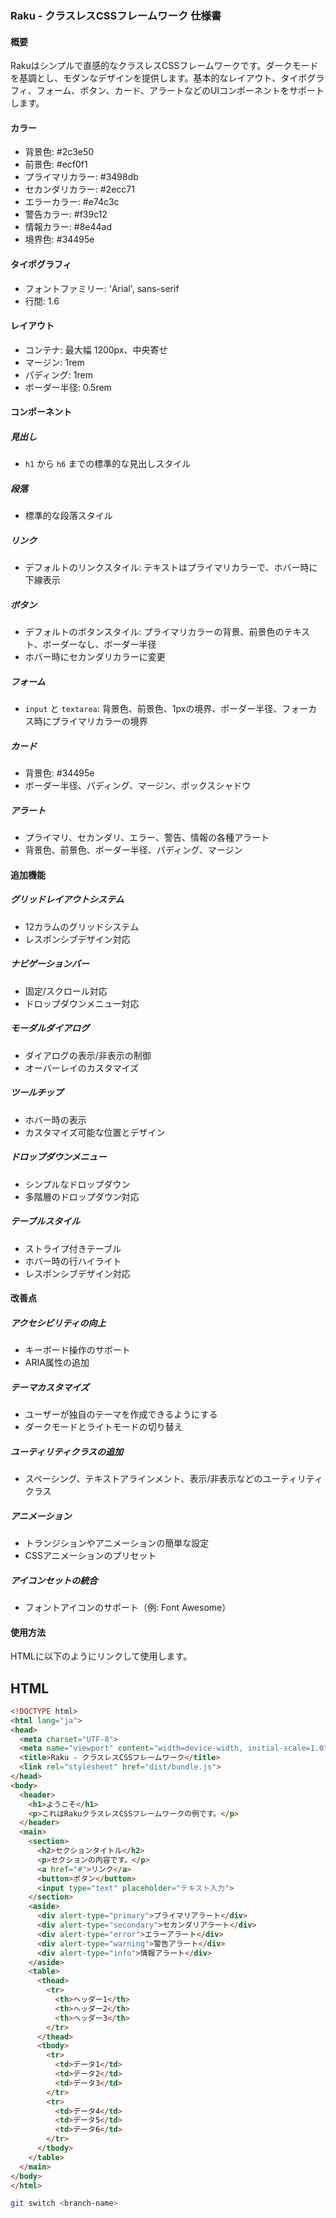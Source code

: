 



### Raku - クラスレスCSSフレームワーク 仕様書

#### 概要
Rakuはシンプルで直感的なクラスレスCSSフレームワークです。ダークモードを基調とし、モダンなデザインを提供します。基本的なレイアウト、タイポグラフィ、フォーム、ボタン、カード、アラートなどのUIコンポーネントをサポートします。

#### カラー
- 背景色: #2c3e50
- 前景色: #ecf0f1
- プライマリカラー: #3498db
- セカンダリカラー: #2ecc71
- エラーカラー: #e74c3c
- 警告カラー: #f39c12
- 情報カラー: #8e44ad
- 境界色: #34495e

#### タイポグラフィ
- フォントファミリー: 'Arial', sans-serif
- 行間: 1.6

#### レイアウト
- コンテナ: 最大幅 1200px、中央寄せ
- マージン: 1rem
- パディング: 1rem
- ボーダー半径: 0.5rem

#### コンポーネント

##### 見出し
- `h1` から `h6` までの標準的な見出しスタイル

##### 段落
- 標準的な段落スタイル

##### リンク
- デフォルトのリンクスタイル: テキストはプライマリカラーで、ホバー時に下線表示

##### ボタン
- デフォルトのボタンスタイル: プライマリカラーの背景、前景色のテキスト、ボーダーなし、ボーダー半径
- ホバー時にセカンダリカラーに変更

##### フォーム
- `input` と `textarea`: 背景色、前景色、1pxの境界、ボーダー半径、フォーカス時にプライマリカラーの境界

##### カード
- 背景色: #34495e
- ボーダー半径、パディング、マージン、ボックスシャドウ

##### アラート
- プライマリ、セカンダリ、エラー、警告、情報の各種アラート
- 背景色、前景色、ボーダー半径、パディング、マージン

#### 追加機能

##### グリッドレイアウトシステム
- 12カラムのグリッドシステム
- レスポンシブデザイン対応

##### ナビゲーションバー
- 固定/スクロール対応
- ドロップダウンメニュー対応

##### モーダルダイアログ
- ダイアログの表示/非表示の制御
- オーバーレイのカスタマイズ

##### ツールチップ
- ホバー時の表示
- カスタマイズ可能な位置とデザイン

##### ドロップダウンメニュー
- シンプルなドロップダウン
- 多階層のドロップダウン対応

##### テーブルスタイル
- ストライプ付きテーブル
- ホバー時の行ハイライト
- レスポンシブデザイン対応

#### 改善点

##### アクセシビリティの向上
- キーボード操作のサポート
- ARIA属性の追加

##### テーマカスタマイズ
- ユーザーが独自のテーマを作成できるようにする
- ダークモードとライトモードの切り替え

##### ユーティリティクラスの追加
- スペーシング、テキストアラインメント、表示/非表示などのユーティリティクラス

##### アニメーション
- トランジションやアニメーションの簡単な設定
- CSSアニメーションのプリセット

##### アイコンセットの統合
- フォントアイコンのサポート（例: Font Awesome）

#### 使用方法
HTMLに以下のようにリンクして使用します。

## HTML

```html
<!DOCTYPE html>
<html lang="ja">
<head>
  <meta charset="UTF-8">
  <meta name="viewport" content="width=device-width, initial-scale=1.0">
  <title>Raku - クラスレスCSSフレームワーク</title>
  <link rel="stylesheet" href="dist/bundle.js">
</head>
<body>
  <header>
    <h1>ようこそ</h1>
    <p>これはRakuクラスレスCSSフレームワークの例です。</p>
  </header>
  <main>
    <section>
      <h2>セクションタイトル</h2>
      <p>セクションの内容です。</p>
      <a href="#">リンク</a>
      <button>ボタン</button>
      <input type="text" placeholder="テキスト入力">
    </section>
    <aside>
      <div alert-type="primary">プライマリアラート</div>
      <div alert-type="secondary">セカンダリアラート</div>
      <div alert-type="error">エラーアラート</div>
      <div alert-type="warning">警告アラート</div>
      <div alert-type="info">情報アラート</div>
    </aside>
    <table>
      <thead>
        <tr>
          <th>ヘッダー1</th>
          <th>ヘッダー2</th>
          <th>ヘッダー3</th>
        </tr>
      </thead>
      <tbody>
        <tr>
          <td>データ1</td>
          <td>データ2</td>
          <td>データ3</td>
        </tr>
        <tr>
          <td>データ4</td>
          <td>データ5</td>
          <td>データ6</td>
        </tr>
      </tbody>
    </table>
  </main>
</body>
</html>
```



```bash
git switch <branch-name>
```
